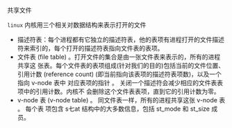 共享文件

`linux` 内核用三个相关对数据结构来表示打开的文件

- 描述符表：每个进程都有它独立的描述符表，他的表项有进程打开的文件描述符来索引的，每个打开的描述符表指向文件表的表项。
- 文件表 (file table) 。打开文件的集合是由一张文件表来表示的，所有的进程共享这 张表。每个文件表的表项组成(针对我们的目的)包括当前的文件位置、引用计数 (reference count) (即当前指向该表项的描述符表项数)，以及一个指向 v-node 表中 对应表项的指针 。 关闭一个描述符会减少相应的文件表表项中的引用计数。内核不 会删除这个文件表表项，直到它的引用计数为零。
-  v-node 表 (v-node table) 。 同文件表一样，所有的进程共享这张 v-node 表 。 每个表 项包含 s七at 结构中的大多数信息，包括 st_mode 和 st_size 成员。



